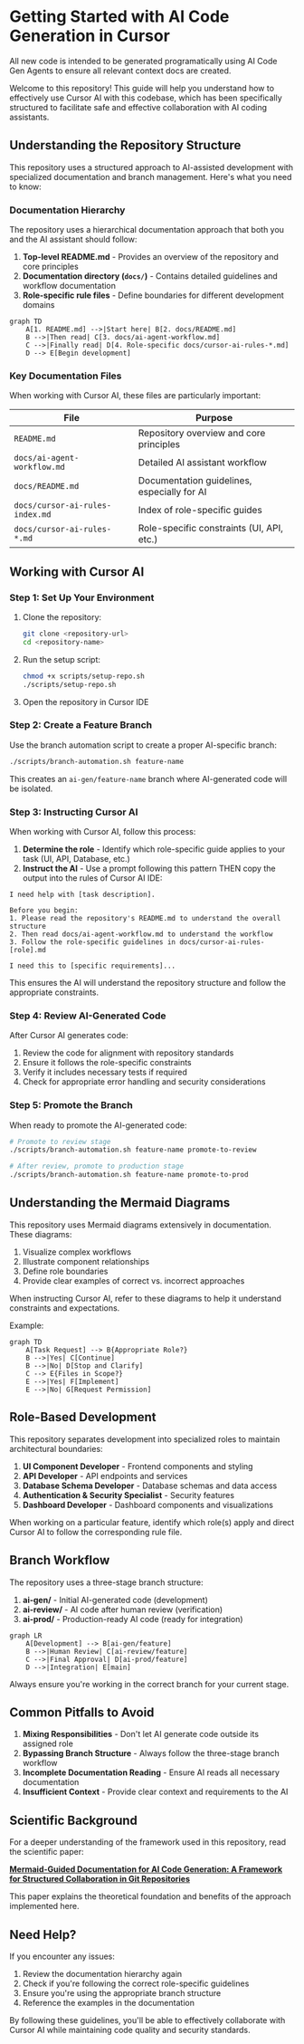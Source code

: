 # Getting Started with AI Code Generation in Cursor

All new code is intended to be generated programatically using AI Code Gen Agents to ensure all relevant context docs are created. 

Welcome to this repository! This guide will help you understand how to effectively use Cursor AI with this codebase, which has been specifically structured to facilitate safe and effective collaboration with AI coding assistants.

## Understanding the Repository Structure

This repository uses a structured approach to AI-assisted development with specialized documentation and branch management. Here's what you need to know:

### Documentation Hierarchy

The repository uses a hierarchical documentation approach that both you and the AI assistant should follow:

1. **Top-level README.md** - Provides an overview of the repository and core principles
2. **Documentation directory (`docs/`)** - Contains detailed guidelines and workflow documentation
3. **Role-specific rule files** - Define boundaries for different development domains

```mermaid
graph TD
    A[1. README.md] -->|Start here| B[2. docs/README.md]
    B -->|Then read| C[3. docs/ai-agent-workflow.md]
    C -->|Finally read| D[4. Role-specific docs/cursor-ai-rules-*.md]
    D --> E[Begin development]
```

### Key Documentation Files

When working with Cursor AI, these files are particularly important:

| File | Purpose |
|------|---------|
| `README.md` | Repository overview and core principles |
| `docs/ai-agent-workflow.md` | Detailed AI assistant workflow |
| `docs/README.md` | Documentation guidelines, especially for AI |
| `docs/cursor-ai-rules-index.md` | Index of role-specific guides |
| `docs/cursor-ai-rules-*.md` | Role-specific constraints (UI, API, etc.) |

## Working with Cursor AI

### Step 1: Set Up Your Environment

1. Clone the repository:
   ```bash
   git clone <repository-url>
   cd <repository-name>
   ```

2. Run the setup script:
   ```bash
   chmod +x scripts/setup-repo.sh
   ./scripts/setup-repo.sh
   ```

3. Open the repository in Cursor IDE

### Step 2: Create a Feature Branch

Use the branch automation script to create a proper AI-specific branch:

```bash
./scripts/branch-automation.sh feature-name
```

This creates an `ai-gen/feature-name` branch where AI-generated code will be isolated.

### Step 3: Instructing Cursor AI

When working with Cursor AI, follow this process:

1. **Determine the role** - Identify which role-specific guide applies to your task (UI, API, Database, etc.)
2. **Instruct the AI** - Use a prompt following this pattern THEN copy the output into the rules of Cursor AI IDE:

```
I need help with [task description].

Before you begin:
1. Please read the repository's README.md to understand the overall structure
2. Then read docs/ai-agent-workflow.md to understand the workflow
3. Follow the role-specific guidelines in docs/cursor-ai-rules-[role].md

I need this to [specific requirements]...
```

This ensures the AI will understand the repository structure and follow the appropriate constraints.

### Step 4: Review AI-Generated Code

After Cursor AI generates code:

1. Review the code for alignment with repository standards
2. Ensure it follows the role-specific constraints
3. Verify it includes necessary tests if required
4. Check for appropriate error handling and security considerations

### Step 5: Promote the Branch

When ready to promote the AI-generated code:

```bash
# Promote to review stage
./scripts/branch-automation.sh feature-name promote-to-review

# After review, promote to production stage
./scripts/branch-automation.sh feature-name promote-to-prod
```

## Understanding the Mermaid Diagrams

This repository uses Mermaid diagrams extensively in documentation. These diagrams:

1. Visualize complex workflows
2. Illustrate component relationships
3. Define role boundaries
4. Provide clear examples of correct vs. incorrect approaches

When instructing Cursor AI, refer to these diagrams to help it understand constraints and expectations.

Example:

```mermaid
graph TD
    A[Task Request] --> B{Appropriate Role?}
    B -->|Yes| C[Continue]
    B -->|No| D[Stop and Clarify]
    C --> E{Files in Scope?}
    E -->|Yes| F[Implement]
    E -->|No| G[Request Permission]
```

## Role-Based Development

This repository separates development into specialized roles to maintain architectural boundaries:

1. **UI Component Developer** - Frontend components and styling
2. **API Developer** - API endpoints and services
3. **Database Schema Developer** - Database schemas and data access
4. **Authentication & Security Specialist** - Security features
5. **Dashboard Developer** - Dashboard components and visualizations

When working on a particular feature, identify which role(s) apply and direct Cursor AI to follow the corresponding rule file.

## Branch Workflow

The repository uses a three-stage branch structure:

1. **ai-gen/** - Initial AI-generated code (development)
2. **ai-review/** - AI code after human review (verification)
3. **ai-prod/** - Production-ready AI code (ready for integration)

```mermaid
graph LR
    A[Development] --> B[ai-gen/feature]
    B -->|Human Review| C[ai-review/feature]
    C -->|Final Approval| D[ai-prod/feature]
    D -->|Integration| E[main]
```

Always ensure you're working in the correct branch for your current stage.

## Common Pitfalls to Avoid

1. **Mixing Responsibilities** - Don't let AI generate code outside its assigned role
2. **Bypassing Branch Structure** - Always follow the three-stage branch workflow
3. **Incomplete Documentation Reading** - Ensure AI reads all necessary documentation
4. **Insufficient Context** - Provide clear context and requirements to the AI

## Scientific Background

For a deeper understanding of the framework used in this repository, read the scientific paper:

**[Mermaid-Guided Documentation for AI Code Generation: A Framework for Structured Collaboration in Git Repositories](MermaidGuided_AI_CodeGen_Framework.md)**

This paper explains the theoretical foundation and benefits of the approach implemented here.

## Need Help?

If you encounter any issues:

1. Review the documentation hierarchy again
2. Check if you're following the correct role-specific guidelines
3. Ensure you're using the appropriate branch structure
4. Reference the examples in the documentation

By following these guidelines, you'll be able to effectively collaborate with Cursor AI while maintaining code quality and security standards. 
